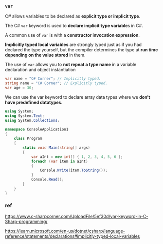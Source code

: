 ### `var`

C# allows variables to be declared as **explicit type or implicit type**.  

The C# `var` keyword is used to **declare implicit type variable**s in C#. 

A common use of `var` is with a **constructor invocation expression**. 


**Implicitly typed local variables** are strongly typed just as if you had declared the type yourself, but the compiler determines the type at **run time** **depending on the value stored** in them.


The use of `var` allows you to **not repeat a type name** in a variable declaration and object instantiation

```cs
var name = "C# Corner"; // Implicitly typed.  
string name = "C# Corner"; // Explicitly typed.  
var age = 30;
```

We can use the var keyword to declare array data types where we **don't have predefined datatypes**.
```cs
using System;  
using System.Text;  
using System.Collections;  
  
namespace ConsoleApplication1  
{  
    class Program  
    {  
        static void Main(string[] args)  
        {  
            var aInt = new int[] { 1, 2, 3, 4, 5, 6 };  
            foreach (var item in aInt)  
            {  
                Console.Write(item.ToString());  
            }  
            Console.Read();  
        }  
    }  
} 
```

### ref
https://www.c-sharpcorner.com/UploadFile/5ef30d/var-keyword-in-C-Sharp-programming/

https://learn.microsoft.com/en-us/dotnet/csharp/language-reference/statements/declarations#implicitly-typed-local-variables

